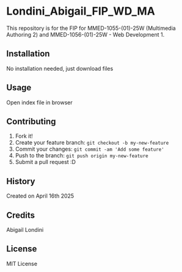 # Londini_Abigail_FIP_WD_MA
This repository is for the FIP for MMED-1055-(01)-25W (Multimedia Authoring 2) and MMED-1056-(01)-25W - Web Development 1.

## Installation
No installation needed, just download files

## Usage
Open index file in browser

## Contributing
1. Fork it!
2. Create your feature branch: `git checkout -b my-new-feature`
3. Commit your changes: `git commit -am 'Add some feature'`
4. Push to the branch: `git push origin my-new-feature`
5. Submit a pull request :D

## History
Created on April 16th 2025

## Credits
Abigail Londini

## License
MIT License